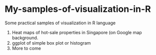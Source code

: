 # My-samples-of-visualization-in-R
Some practical samples of visualization in R language

1) Heat maps of hot-sale properties in Singapore (on Google map background. 
2) ggplot of simple box plot or histogram
3) More to come 
